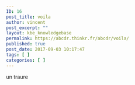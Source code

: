 ```yaml
---
ID: 16
post_title: voila
author: vincent
post_excerpt: ""
layout: kbe_knowledgebase
permalink: https://abcdr.thinkr.fr/abcdr/voila/
published: true
post_date: 2017-09-03 10:17:47
tags: [ ]
categories: [ ]
---
```

un traure